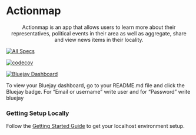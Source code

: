 # Actionmap

<div style="text-align: center;">

Actionmap is an app that allows users to learn more about their representatives,
political events in their area as well as aggregate, share and view news items in their locality.

</div>

<!-- TODO: Update these for your repo! -->

[![All Specs](https://github.com/cs169/fa23-chips-10.5-36/actions/workflows/specs.yml/badge.svg)](https://github.com/cs169/fa23-chips-10.5-36/actions) 

[![codecov](https://codecov.io/github/cs169/fa23-chips-10.5-36/graph/badge.svg?token=qRpZnZN3QQ)](https://codecov.io/github/cs169/fa23-chips-10.5-36)

[![Bluejay Dashboard](https://img.shields.io/badge/Bluejay-Dashboard_36-blue.svg)](http://dashboard.bluejay.governify.io/dashboard/script/dashboardLoader.js?dashboardURL=https://reporter.bluejay.governify.io/api/v4/dashboards/tpa-CS169-2023-GH-cs169_fa23-chips-10.5-36/main)

To view your Bluejay dashboard, go to your README.md file and click the Bluejay badge. For “Email or username” write user and for “Password” write bluejay

### Getting Setup Locally

Follow the [Getting Started Guide](./docs/01-getting-started.md) to get your localhost environment setup.
